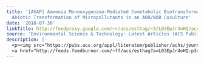 ```yaml
---
title: '[ASAP] Ammonia Monooxygenase-Mediated Cometabolic Biotransformation and Hydroxylamine-Mediated
  Abiotic Transformation of Micropollutants in an AOB/NOB Coculture'
date: '2018-07-30'
linkTitle: http://feedproxy.google.com/~r/acs/esthag/~3/L03EpJr4oHQ/acs.est.8b02801
source: 'Environmental Science & Technology: Latest Articles (ACS Publications)'
description: |-
  <p><img src="https://pubs.acs.org/appl/literatum/publisher/achs/journals/content/esthag/0/esthag.ahead-of-print/acs.est.8b02801/20180730/images/medium/es-2018-02801u_0006.gif" alt="TOC Graphic"/></p><div><cite>Environmental Science & Technology</cite></div><div>DOI: 10.1021/acs.est.8b02801</div><div class="feedflare">
  <a href="http://feeds.feedburner.com/~ff/acs/esthag?a=L03EpJr4oHQ:p3s0h2Irna8:yIl2AUoC8zA"><img src="http://feeds.feedburner.com/~ff/acs/esthag?d=yIl2AUoC8zA" border="0"></img></a>
---
```

